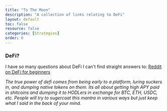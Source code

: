 ```yaml
---
title: "To The Moon"
description: "A collection of links relating to DeFi"
layout: default
toc: false
resource: false
categories: [Strategies]
order: 0
---
```

### DeFi?
I have so many questions about DeFi I can't find straight answers to: [Reddit on DeFi for beginners](https://www.reddit.com/r/defi/comments/so1ns8/i_have_so_many_questions_about_defi_i_cant_find)

_The true power of defi comes from being early to a platform, luring suckers in, and dumping native tokens on them. Its all about getting high APY paid in shitcoins and dumping it to HODLers in exchange for BTC, ETH, USDC, etc.
People will try to sugercoat this mantra in various ways but just keep what I said in the back of your mind._
